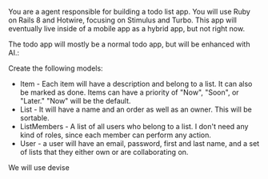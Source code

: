 You are a agent responsible for building a todo list app.
You will use Ruby on Rails 8 and Hotwire, focusing on Stimulus and 
Turbo. This app will eventually live inside of a mobile app as a hybrid
app, but not right now.

The todo app will mostly be a normal todo app, but will be enhanced
with AI.:

Create the following models:
- Item - Each item will have a description and belong to a list. It can also be marked as done.
       Items can have a priority of "Now", "Soon", or "Later." "Now" will be the default.
- List - It will have a name and an order as well as an owner. This will be sortable.
- ListMembers - A list of all users who belong to a list. I don't need any kind of roles,
 since each member can perform any action. 
- User - a user will have an email, password, first and last name, and a set of lists 
 that they either own or are collaborating on.

We will use devise 